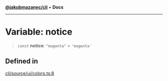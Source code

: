 [**@jakubmazanec/cli**](../../../README.md) • **Docs**

---

# Variable: notice

> `const` **notice**: `"magenta"` = `'magenta'`

## Defined in

[cli/source/ui/colors.ts:8](https://github.com/jakubmazanec/tools/blob/a5f92f7f2969c6804808173bd093f7dbafca1b9f/packages/cli/source/ui/colors.ts#L8)

